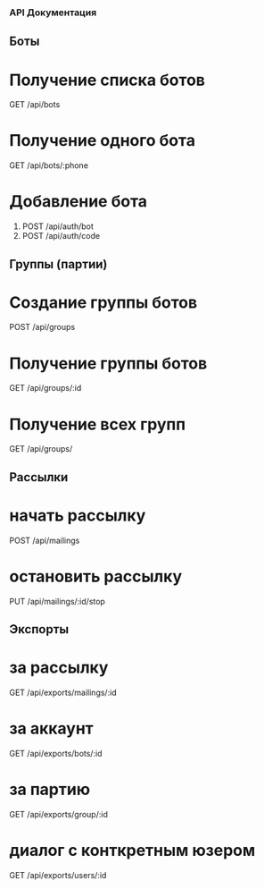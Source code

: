 ### API Документация

## Боты

# Получение списка ботов

GET /api/bots

# Получение одного бота

GET /api/bots/:phone

# Добавление бота

1. POST /api/auth/bot
2. POST /api/auth/code

## Группы (партии)

# Создание группы ботов

POST /api/groups

# Получение группы ботов

GET /api/groups/:id

# Получение всех групп

GET /api/groups/

## Рассылки

# начать рассылку

POST /api/mailings

# остановить рассылку

PUT /api/mailings/:id/stop

## Экспорты

# за рассылку

GET /api/exports/mailings/:id

# за аккаунт

GET /api/exports/bots/:id

# за партию

GET /api/exports/group/:id

# диалог с конткретным юзером

GET /api/exports/users/:id

